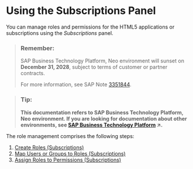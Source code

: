 <!-- loiof4737cf108ab4247b7876513c5751a02 -->

# Using the Subscriptions Panel

You can manage roles and permissions for the HTML5 applications or subscriptions using the *Subscriptions* panel.

> ### Remember:  
> SAP Business Technology Platform, Neo environment will sunset on **December 31, 2028**, subject to terms of customer or partner contracts.
> 
> For more information, see SAP Note [3351844](https://launchpad.support.sap.com/#/notes/3351844).

> ### Tip:  
> **This documentation refers to SAP Business Technology Platform, Neo environment. If you are looking for documentation about other environments, see [SAP Business Technology Platform](https://help.sap.com/viewer/65de2977205c403bbc107264b8eccf4b/Cloud/en-US/6a2c1ab5a31b4ed9a2ce17a5329e1dd8.html "SAP Business Technology Platform (SAP BTP) is an integrated offering comprised of four technology portfolios: database and data management, application development and integration, analytics, and intelligent technologies. The platform offers users the ability to turn data into business value, compose end-to-end business processes, and build and extend SAP applications quickly.") :arrow_upper_right:.**

The role management comprises the following steps:

1.  [Create Roles \(Subscriptions\)](create-roles-subscriptions-9154d36.md)
2.  [Map Users or Groups to Roles \(Subscriptions\)](map-users-or-groups-to-roles-subscriptions-46fe062.md)
3.  [Assign Roles to Permissions \(Subscriptions\)](assign-roles-to-permissions-subscriptions-34a6853.md)

